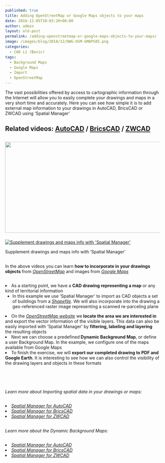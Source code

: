 ```yaml
---
published: true
title: Adding OpenStreetMap or Google Maps objects to your maps
date: 2018-12-05T10:03:20+00:00
author: admin
layout: old-post
permalink: /adding-openstreetmap-or-google-maps-objects-to-your-maps/
image: /images/blog/2018/12/DWG-OSM-GMAPS85.png
categories:
  - CAD L1 (Basic)
tags:
  - Background Maps
  - Google Maps
  - Import
  - OpenStreetMap
---
```

<p>
  The vast possibilities offered by access to cartographic information through the Internet will allow you to easily complete your drawings and maps in a very short time and accurately. Here you can see how simple it is to add external map information to your drawings in AutoCAD, BricsCAD or ZWCAD using &#8216;Spatial Manager&#8217;
</p>

<p>
  <!--more-->
</p>

<h2>
  Related videos: <a href="https://youtu.be/OYxY3LRsTf0?rel=0" target="_blank" rel="nofollow"><span><span>AutoCAD</span></span></a> / <a href="https://youtu.be/hQnHWk4GBDE?rel=0" target="_blank" rel="nofollow"><span><span>BricsCAD</span></span></a> / <a href="https://youtu.be/_F3ku0l9h48?rel=0" target="_blank" rel="nofollow"><span><span>ZWCAD</span></span></a>
</h2>

<h2>
  <a href="/images/blog/2018/12/Supplement.png" target="_blank" rel="nofollow"><img src="/images/blog/2018/12/Supplement.png" width="689" height="296" srcset="/images/blog/2018/12/Supplement.png 689w, /images/blog/2018/12/Supplement-300x129.png 300w, /images/blog/2018/12/Supplement-624x268.png 624w" sizes="(max-width: 689px) 100vw, 689px" /></a>
</h2>

<div>
  <a href="/images/blog/2018/12/Complete.png" target="_blank" rel="nofollow"><img src="/images/blog/2018/12/Complete.png" alt="Supplement drawings and maps info with 'Spatial Manager'" width="400" height="537" srcset="/images/blog/2018/12/Complete.png 689w, /images/blog/2018/12/Complete-223x300.png 223w, /images/blog/2018/12/Complete-624x838.png 624w" sizes="(max-width: 400px) 100vw, 400px" /></a>
  
  <p>
    Supplement drawings and maps info with &#8216;Spatial Manager&#8217;
  </p>
</div>

<h2>
</h2>

<p>
  In the above videos you can learn <strong>how to incorporate in your drawings objects</strong> from <a href="https://en.wikipedia.org/wiki/OpenStreetMap" target="_blank" rel="nofollow"><em><span>OpenStreetMap</span></em></a> and images from <a href="https://en.wikipedia.org/wiki/Google_Maps" target="_blank" rel="nofollow"><span><em><span>Google Maps</span></em></span></a>
</p>

<h2>
</h2>

<li>
  As a starting point, we have a <strong>CAD drawing representing a map</strong> or any kind of territorial information <ul>
    <li>
      In this example we use &#8216;Spatial Manager&#8217; to import as CAD objects a set of buildings from a <a href="https://en.wikipedia.org/wiki/Shapefile" target="_blank" rel="nofollow"><span><em>Shapefile</em></span></a>. We will also incorporate into the drawing a geo-referenced raster image representing a scanned re-parceling plane
    </li>
  </ul>
</li>

<li>
  On the <a href="https://www.openstreetmap.org" target="_blank" rel="nofollow"><span><em>OpenStreetMap website</em></span></a> we<strong> locate the area we are interested in</strong> and export the vector information of the visible layers. This data can also be easily imported with &#8216;Spatial Manager&#8217; by <strong>filtering, labeling and layering</strong> the resulting objects
</li>
<li>
  Next we can choose a predefined<strong> Dynamic Background Map</strong>, or define a user Background Map. In the example, we configure one of the maps available from Google Maps
</li>
<li>
  To finish the exercise, we will <strong>export our completed drawing to PDF and Google Earth</strong>. It is interesting to see how we can also control the visibility of the drawing layers and objects in these formats
</li>

<h2>
</h2>

<h2></h2>
&nbsp;

<h2></h2>
<p>
  <em>Learn more about Importing spatial data in your drawings or maps:</em>
</p>

<h2>
</h2>

<li>
  <a href="http://wiki.spatialmanager.com/index.php/Spatial_Manager%E2%84%A2_for_AutoCAD_-_FAQs:_Import#How_can_I_Import_spatial_Features_as_AutoCAD_Objects.3F" target="_blank" rel="nofollow"><span><em>Spatial Manager for AutoCAD</em></span></a>
</li>
<li>
  <a href="http://wiki.spatialmanager.com/index.php/Spatial_Manager%E2%84%A2_for_BricsCAD_-_FAQs:_Import#How_can_I_Import_spatial_Features_as_BricsCAD_Entities.3F" target="_blank" rel="nofollow"><span><em>Spatial Manager for BricsCAD</em></span></a>
</li>
<li>
  <a href="http://wiki.spatialmanager.com/index.php/Spatial_Manager%E2%84%A2_for_ZWCAD_-_FAQs:_Import#How_can_I_Import_spatial_Features_as_ZWCAD_Entities.3F" target="_blank" rel="nofollow"><span><em>Spatial Manager for ZWCAD</em></span></a>
</li>

<h2></h2>
<p>
  <em>Learn more about the Dynamic Background Maps:</em>
</p>

<h2>
</h2>

<li>
  <a href="http://wiki.spatialmanager.com/index.php/Spatial_Manager%E2%84%A2_for_AutoCAD_-_FAQs:_Background_Maps_(%22Standard%22_and_%22Professional%22_editions_only)" target="_blank" rel="nofollow"><span><em>Spatial Manager for AutoCAD</em></span></a>
</li>
<li>
  <a href="http://wiki.spatialmanager.com/index.php/Spatial_Manager%E2%84%A2_for_BricsCAD_-_FAQs:_Background_Maps_(%22Standard%22_and_%22Professional%22_editions_only)" target="_blank" rel="nofollow"><span><em>Spatial Manager for BricsCAD</em></span></a>
</li>
<li>
  <a href="http://wiki.spatialmanager.com/index.php/Spatial_Manager%E2%84%A2_for_ZWCAD_-_FAQs:_Background_Maps_(%22Standard%22_and_%22Professional%22_editions_only)" target="_blank" rel="nofollow"><span><em>Spatial Manager for ZWCAD</em></span></a>
</li>
